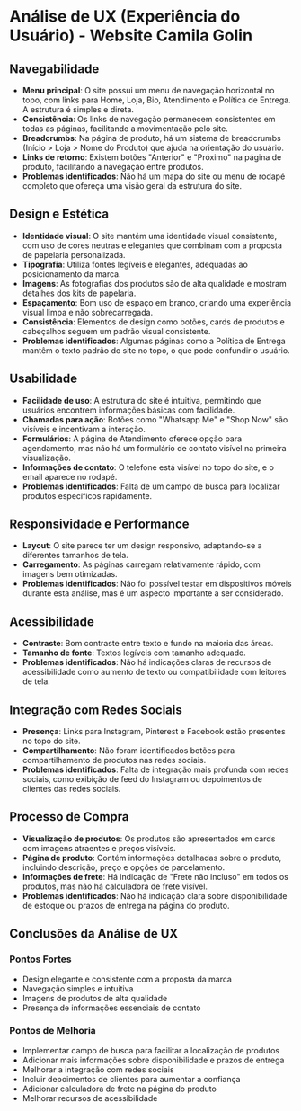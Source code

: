 # Análise de UX (Experiência do Usuário) - Website Camila Golin

## Navegabilidade

- **Menu principal**: O site possui um menu de navegação horizontal no topo, com links para Home, Loja, Bio, Atendimento e Política de Entrega. A estrutura é simples e direta.
- **Consistência**: Os links de navegação permanecem consistentes em todas as páginas, facilitando a movimentação pelo site.
- **Breadcrumbs**: Na página de produto, há um sistema de breadcrumbs (Início > Loja > Nome do Produto) que ajuda na orientação do usuário.
- **Links de retorno**: Existem botões "Anterior" e "Próximo" na página de produto, facilitando a navegação entre produtos.
- **Problemas identificados**: Não há um mapa do site ou menu de rodapé completo que ofereça uma visão geral da estrutura do site.

## Design e Estética

- **Identidade visual**: O site mantém uma identidade visual consistente, com uso de cores neutras e elegantes que combinam com a proposta de papelaria personalizada.
- **Tipografia**: Utiliza fontes legíveis e elegantes, adequadas ao posicionamento da marca.
- **Imagens**: As fotografias dos produtos são de alta qualidade e mostram detalhes dos kits de papelaria.
- **Espaçamento**: Bom uso de espaço em branco, criando uma experiência visual limpa e não sobrecarregada.
- **Consistência**: Elementos de design como botões, cards de produtos e cabeçalhos seguem um padrão visual consistente.
- **Problemas identificados**: Algumas páginas como a Política de Entrega mantêm o texto padrão do site no topo, o que pode confundir o usuário.

## Usabilidade

- **Facilidade de uso**: A estrutura do site é intuitiva, permitindo que usuários encontrem informações básicas com facilidade.
- **Chamadas para ação**: Botões como "Whatsapp Me" e "Shop Now" são visíveis e incentivam a interação.
- **Formulários**: A página de Atendimento oferece opção para agendamento, mas não há um formulário de contato visível na primeira visualização.
- **Informações de contato**: O telefone está visível no topo do site, e o email aparece no rodapé.
- **Problemas identificados**: Falta de um campo de busca para localizar produtos específicos rapidamente.

## Responsividade e Performance

- **Layout**: O site parece ter um design responsivo, adaptando-se a diferentes tamanhos de tela.
- **Carregamento**: As páginas carregam relativamente rápido, com imagens bem otimizadas.
- **Problemas identificados**: Não foi possível testar em dispositivos móveis durante esta análise, mas é um aspecto importante a ser considerado.

## Acessibilidade

- **Contraste**: Bom contraste entre texto e fundo na maioria das áreas.
- **Tamanho de fonte**: Textos legíveis com tamanho adequado.
- **Problemas identificados**: Não há indicações claras de recursos de acessibilidade como aumento de texto ou compatibilidade com leitores de tela.

## Integração com Redes Sociais

- **Presença**: Links para Instagram, Pinterest e Facebook estão presentes no topo do site.
- **Compartilhamento**: Não foram identificados botões para compartilhamento de produtos nas redes sociais.
- **Problemas identificados**: Falta de integração mais profunda com redes sociais, como exibição de feed do Instagram ou depoimentos de clientes das redes sociais.

## Processo de Compra

- **Visualização de produtos**: Os produtos são apresentados em cards com imagens atraentes e preços visíveis.
- **Página de produto**: Contém informações detalhadas sobre o produto, incluindo descrição, preço e opções de parcelamento.
- **Informações de frete**: Há indicação de "Frete não incluso" em todos os produtos, mas não há calculadora de frete visível.
- **Problemas identificados**: Não há indicação clara sobre disponibilidade de estoque ou prazos de entrega na página do produto.

## Conclusões da Análise de UX

### Pontos Fortes
- Design elegante e consistente com a proposta da marca
- Navegação simples e intuitiva
- Imagens de produtos de alta qualidade
- Presença de informações essenciais de contato

### Pontos de Melhoria
- Implementar campo de busca para facilitar a localização de produtos
- Adicionar mais informações sobre disponibilidade e prazos de entrega
- Melhorar a integração com redes sociais
- Incluir depoimentos de clientes para aumentar a confiança
- Adicionar calculadora de frete na página do produto
- Melhorar recursos de acessibilidade
